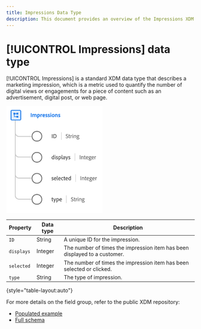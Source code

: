 ```yaml
---
title: Impressions Data Type
description: This document provides an overview of the Impressions XDM data type.
---
```

# [!UICONTROL Impressions] data type

[!UICONTROL Impressions] is a standard XDM data type that describes a marketing impression, which is a metric used to quantify the number of digital views or engagements for a piece of content such as an advertisement, digital post, or web page.

![](../images/data-types/impressions.png)

| Property | Data type | Description |
| --- | --- | --- |
| `ID` | String | A unique ID for the impression. |
| `displays` | Integer | The number of times the impression item has been displayed to a customer. |
| `selected` | Integer | The number of times the impression item has been selected or clicked. |
| `type` | String | The type of impression. |

{style="table-layout:auto"}

For more details on the field group, refer to the public XDM repository:

* [Populated example](https://github.com/adobe/xdm/blob/master/components/datatypes/industry-verticals/impressions.example.1.json)
* [Full schema](https://github.com/adobe/xdm/blob/master/components/datatypes/industry-verticals/impressions.schema.json)
